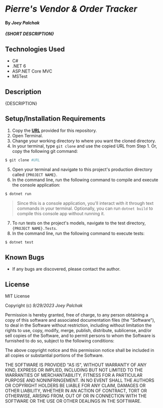# _Pierre's Vendor & Order Tracker_

#### By _Joey Palchak_

#### _{SHORT DESCRIPTION}_

## Technologies Used

* C#
* .NET 6
* ASP.NET Core MVC
* MSTest

## Description

{DESCRIPTION}

## Setup/Installation Requirements

1. Copy the **[URL](#LINK)** provided for this repository.
2. Open Terminal.
3. Change your working directory to where you want the cloned directory.
4. In your terminal, type `git clone` and use the copied URL from Step 1. Or, copy the following git command:
```bash
$ git clone #URL
```
5. Open your terminal and navigate to this project's production directory called `{PROJECT NAME}`.
6. In the command line, run the following command to compile and execute the console application:
   
```bash
$ dotnet run
```
> Since this is a console application, you'll interact with it through text commands in your terminal.
> Optionally, you can run `dotnet build` to compile this console app without running it.

7. To run tests on the project's models, navigate to the test directory, `{PROJECT NAME}.Tests`.
8. In the command line, run the following command to execute tests:
```bash
$ dotnet test
```

## Known Bugs

* If any bugs are discovered, please contact the author.

## License

MIT License

Copyright (c) _9/29/2023_ _Joey Palchak_

Permission is hereby granted, free of charge, to any person obtaining a copy of this software and associated documentation files (the "Software"), to deal in the Software without restriction, including without limitation the rights to use, copy, modify, merge, publish, distribute, sublicense, and/or sell copies of the Software, and to permit persons to whom the Software is furnished to do so, subject to the following conditions:

The above copyright notice and this permission notice shall be included in all copies or substantial portions of the Software.

THE SOFTWARE IS PROVIDED "AS IS", WITHOUT WARRANTY OF ANY KIND, EXPRESS OR IMPLIED, INCLUDING BUT NOT LIMITED TO THE WARRANTIES OF MERCHANTABILITY, FITNESS FOR A PARTICULAR PURPOSE AND NONINFRINGEMENT. IN NO EVENT SHALL THE AUTHORS OR COPYRIGHT HOLDERS BE LIABLE FOR ANY CLAIM, DAMAGES OR OTHER LIABILITY, WHETHER IN AN ACTION OF CONTRACT, TORT OR OTHERWISE, ARISING FROM, OUT OF OR IN CONNECTION WITH THE SOFTWARE OR THE USE OR OTHER DEALINGS IN THE SOFTWARE.